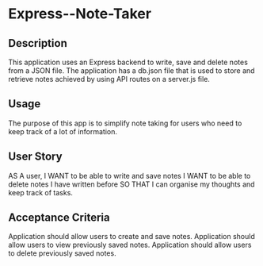 # Express--Note-Taker

## Description
This application uses an Express backend to write, save and delete notes from a JSON file. The application has a db.json file that is used to store and retrieve notes achieved by using API routes on a server.js file.  

## Usage
The purpose of this app is to simplify note taking for users who need to keep track of a lot of information.

## User Story
AS A user, I WANT to be able to write and save notes
I WANT to be able to delete notes I have written before
SO THAT I can organise my thoughts and keep track of tasks.

## Acceptance Criteria
Application should allow users to create and save notes.
Application should allow users to view previously saved notes.
Application should allow users to delete previously saved notes. 


